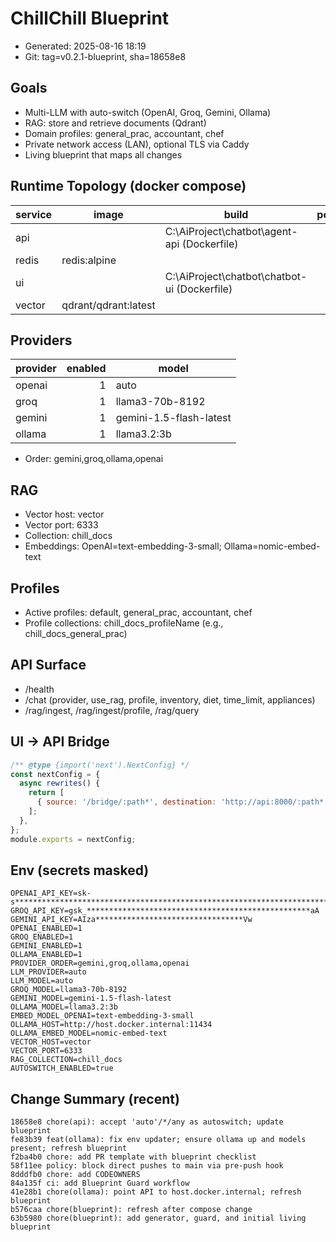 # ChillChill Blueprint

- Generated: 2025-08-16 18:19
- Git: tag=v0.2.1-blueprint, sha=18658e8

## Goals
- Multi-LLM with auto-switch (OpenAI, Groq, Gemini, Ollama)
- RAG: store and retrieve documents (Qdrant)
- Domain profiles: general_prac, accountant, chef
- Private network access (LAN), optional TLS via Caddy
- Living blueprint that maps all changes

## Runtime Topology (docker compose)

| service | image | build | ports |
|---|---|---|---|
| api |  | C:\AiProject\chatbot\agent-api (Dockerfile) |  |
| redis | redis:alpine |  |  |
| ui |  | C:\AiProject\chatbot\chatbot-ui (Dockerfile) |  |
| vector | qdrant/qdrant:latest |  |  |

## Providers
| provider | enabled | model |
|---|---:|---|
| openai | 1 | auto |
| groq | 1 | llama3-70b-8192 |
| gemini | 1 | gemini-1.5-flash-latest |
| ollama | 1 | llama3.2:3b |

- Order: gemini,groq,ollama,openai

## RAG
- Vector host: vector
- Vector port: 6333
- Collection: chill_docs
- Embeddings: OpenAI=text-embedding-3-small; Ollama=nomic-embed-text

## Profiles
- Active profiles: default, general_prac, accountant, chef
- Profile collections: chill_docs_profileName (e.g., chill_docs_general_prac)

## API Surface
- /health
- /chat (provider, use_rag, profile, inventory, diet, time_limit, appliances)
- /rag/ingest, /rag/ingest/profile, /rag/query

## UI → API Bridge
```js
/** @type {import('next').NextConfig} */
const nextConfig = {
  async rewrites() {
    return [
      { source: '/bridge/:path*', destination: 'http://api:8000/:path*' }
    ];
  },
};
module.exports = nextConfig;

```

## Env (secrets masked)
```
OPENAI_API_KEY=sk-s*****************************************************************************************************************************************************************AA
GROQ_API_KEY=gsk_**************************************************aA
GEMINI_API_KEY=AIza*********************************Vw
OPENAI_ENABLED=1
GROQ_ENABLED=1
GEMINI_ENABLED=1
OLLAMA_ENABLED=1
PROVIDER_ORDER=gemini,groq,ollama,openai
LLM_PROVIDER=auto
LLM_MODEL=auto
GROQ_MODEL=llama3-70b-8192
GEMINI_MODEL=gemini-1.5-flash-latest
OLLAMA_MODEL=llama3.2:3b
EMBED_MODEL_OPENAI=text-embedding-3-small
OLLAMA_HOST=http://host.docker.internal:11434
OLLAMA_EMBED_MODEL=nomic-embed-text
VECTOR_HOST=vector
VECTOR_PORT=6333
RAG_COLLECTION=chill_docs
AUTOSWITCH_ENABLED=true
```

## Change Summary (recent)
```
18658e8 chore(api): accept 'auto'/*/any as autoswitch; update blueprint
fe83b39 feat(ollama): fix env updater; ensure ollama up and models present; refresh blueprint
f2ba4b0 chore: add PR template with blueprint checklist
58f11ee policy: block direct pushes to main via pre-push hook
8dddfb0 chore: add CODEOWNERS
84a135f ci: add Blueprint Guard workflow
41e28b1 chore(ollama): point API to host.docker.internal; refresh blueprint
b576caa chore(blueprint): refresh after compose change
63b5980 chore(blueprint): add generator, guard, and initial living blueprint
```

